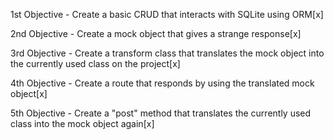 1st Objective - Create a basic CRUD that interacts with SQLite using ORM[x]

2nd Objective - Create a mock object that gives a strange response[x]

3rd Objective - Create a transform class that translates the mock object into the currently used class on the project[x]

4th Objective - Create a route that responds by using the translated mock object[x]

5th Objective - Create a "post" method that translates the currently used class into the mock object again[x]
